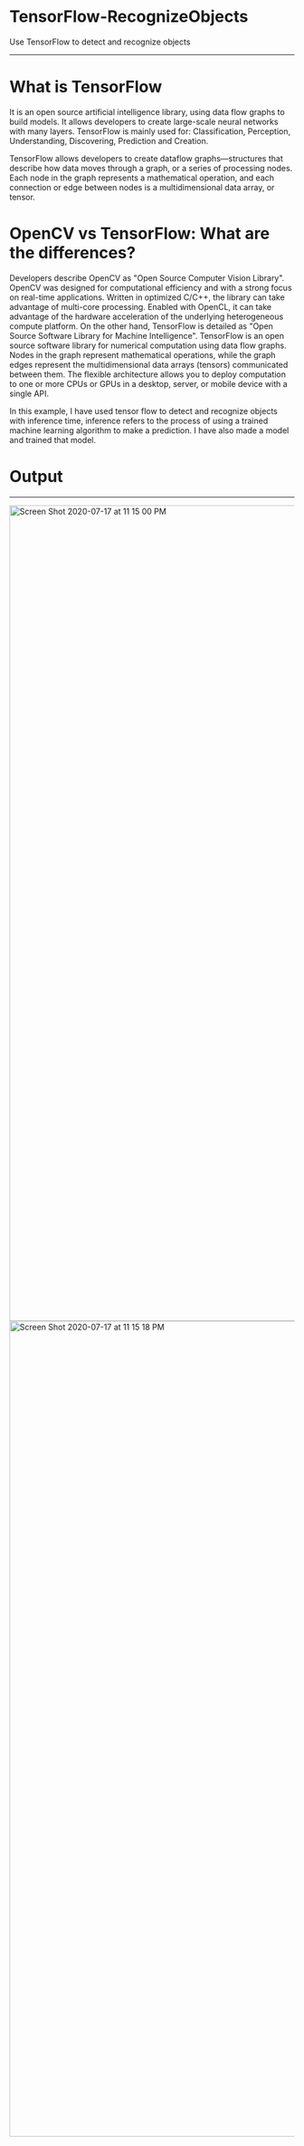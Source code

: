 # TensorFlow-RecognizeObjects
Use TensorFlow to detect and recognize objects

------------------------

# What is TensorFlow
It is an open source artificial intelligence library, using data flow graphs to build models. It allows developers to create large-scale neural networks with many layers. TensorFlow is mainly used for: Classification, Perception, Understanding, Discovering, Prediction and Creation.

TensorFlow allows developers to create dataflow graphs—structures that describe how data moves through a graph, or a series of processing nodes. Each node in the graph represents a mathematical operation, and each connection or edge between nodes is a multidimensional data array, or tensor.

# OpenCV vs TensorFlow: What are the differences?

Developers describe OpenCV as "Open Source Computer Vision Library". OpenCV was designed for computational efficiency and with a strong focus on real-time applications. Written in optimized C/C++, the library can take advantage of multi-core processing. Enabled with OpenCL, it can take advantage of the hardware acceleration of the underlying heterogeneous compute platform. On the other hand, TensorFlow is detailed as "Open Source Software Library for Machine Intelligence". TensorFlow is an open source software library for numerical computation using data flow graphs. Nodes in the graph represent mathematical operations, while the graph edges represent the multidimensional data arrays (tensors) communicated between them. The flexible architecture allows you to deploy computation to one or more CPUs or GPUs in a desktop, server, or mobile device with a single API.

In this example, I have used tensor flow to detect and recognize objects with inference time, inference refers to the process of using a trained machine learning algorithm to make a prediction. I have also made a model and trained that model.

# Output
------------------
<img width="1440" alt="Screen Shot 2020-07-17 at 11 15 00 PM" src="https://user-images.githubusercontent.com/50755701/87828542-d18b6300-c885-11ea-96c9-a61e2793e90e.png">
<img width="1440" alt="Screen Shot 2020-07-17 at 11 15 18 PM" src="https://user-images.githubusercontent.com/50755701/87828554-d819da80-c885-11ea-9237-79ebafe069a3.png"> 
